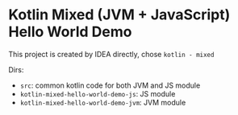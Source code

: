 Kotlin Mixed (JVM + JavaScript) Hello World Demo
================================================

This project is created by IDEA directly, chose `kotlin - mixed`

Dirs:
- `src`: common kotlin code for both JVM and JS module
- `kotlin-mixed-hello-world-demo-js`: JS module
- `kotlin-mixed-hello-world-demo-jvm`: JVM module